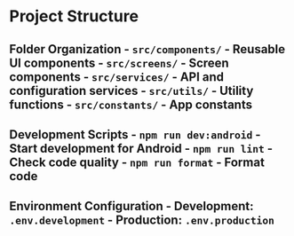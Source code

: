 # Project Structure 
 
## Folder Organization - `src/components/` - Reusable UI components - `src/screens/` - Screen components - `src/services/` - API and configuration services - `src/utils/` - Utility functions - `src/constants/` - App constants 
 
## Development Scripts - `npm run dev:android` - Start development for Android - `npm run lint` - Check code quality - `npm run format` - Format code 
 
## Environment Configuration - Development: `.env.development` - Production: `.env.production` 